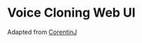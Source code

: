 # Voice Cloning Web UI
Adapted from [CorentinJ](https://github.com/CorentinJ/Real-Time-Voice-Cloning)